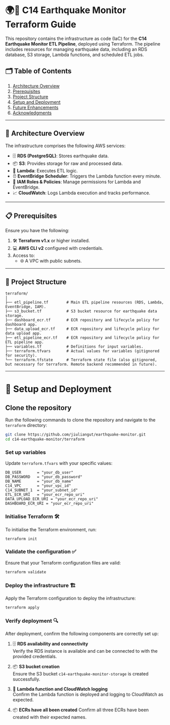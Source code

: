 # 🌍💾 C14 Earthquake Monitor Terraform Guide

This repository contains the infrastructure as code (IaC) for the **C14 Earthquake Monitor ETL Pipeline**, deployed using Terraform. The pipeline includes resources for managing earthquake data, including an RDS database, S3 storage, Lambda functions, and scheduled ETL jobs.

## 🗂️ Table of Contents
1. [Architecture Overview](#architecture-overview)
2. [Prerequisites](#prerequisites)
3. [Project Structure](#project-structure)
4. [Setup and Deployment](#setup-and-deployment)
5. [Future Enhancements](#future-enhancements)
6. [Acknowledgments](#acknowledgments)

---

## 📐 Architecture Overview

The infrastructure comprises the following AWS services:
- 🗄️ **RDS (PostgreSQL)**: Stores earthquake data.
- 📦 **S3**: Provides storage for raw and processed data.
- 🔄 **Lambda**: Executes ETL logic.
- ⏰ **EventBridge Scheduler**: Triggers the Lambda function every minute.
- 🔐 **IAM Roles & Policies**: Manage permissions for Lambda and EventBridge.
- 📈 **CloudWatch**: Logs Lambda execution and tracks performance.

---

## 📋 Prerequisites

Ensure you have the following:
1. 🛠️ **Terraform v1.x** or higher installed.
2. 💻 **AWS CLI v2** configured with credentials.
3. Access to:
    - 🌐 A VPC with public subnets.

---

## 📂 Project Structure

```plaintext
terraform/
│
├── etl_pipeline.tf        # Main ETL pipeline resources (RDS, Lambda, EventBridge, IAM).
├── s3_bucket.tf           # S3 bucket resource for earthquake data storage.
├── dashboard_ecr.tf       # ECR repository and lifecycle policy for dashboard app.
├── data_upload_ecr.tf     # ECR repository and lifecycle policy for data upload app.
├── etl_pipeline_ecr.tf    # ECR repository and lifecycle policy for ETL pipeline app.
├── variables.tf           # Definitions for input variables.
├── terraform.tfvars       # Actual values for variables (gitignored for security).
└── terraform.tfstate      # Terraform state file (also gitignored, but necessary for terraform. Remote backend recommended in future).
```

---

# 🚀 Setup and Deployment

## Clone the repository
Run the following commands to clone the repository and navigate to the `terraform` directory:

```bash
git clone https://github.com/jiuliangut/earthquake-monitor.git
cd c14-earthquake-monitor/terraform
```

### Set up variables

Update `terraform.tfvars` with your specific values:

```hcl
DB_USER       = "your_db_user"
DB_PASSWORD   = "your_db_password"
DB_NAME       = "your_db_name"
C14_VPC       = "your_vpc_id"
C14_SUBNET_1  = "your_subnet_id"
ETL_ECR_URI   = "your_ecr_repo_uri"
DATA_UPLOAD_ECR_URI = "your_ecr_repo_uri"
DASHBOARD_ECR_URI = "your_ecr_repo_uri"
```

### Initialise Terraform 🛠️

To initialise the Terraform environment, run:

```bash
terraform init
```

### Validate the configuration ✅

Ensure that your Terraform configuration files are valid:

```bash
terraform validate
```

### Deploy the infrastructure 🏗️

Apply the Terraform configuration to deploy the infrastructure:

```bash
terraform apply
```

### Verify deployment 🔍

After deployment, confirm the following components are correctly set up:

1. 🗄️ **RDS availability and connectivity**  
   Verify the RDS instance is available and can be connected to with the provided credentials.

2. 📦 **S3 bucket creation**  
   Ensure the S3 bucket `c14-earthquake-monitor-storage` is created successfully.

3. 🔄 **Lambda function and CloudWatch logging**  
   Confirm the Lambda function is deployed and logging to CloudWatch as expected.

4. 📦 **ECRs have all been created**
    Confirm all three ECRs have been created with their expected names. 
